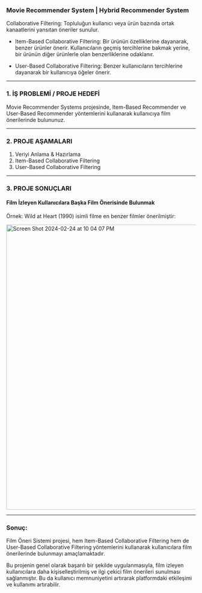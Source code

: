###  Movie Recommender System | Hybrid Recommender System

Collaborative Filtering: Topluluğun kullanıcı veya ürün bazında ortak kanaatlerini yansıtan öneriler sunulur.

- Item-Based Collaborative Filtering: Bir ürünün özelliklerine dayanarak, benzer ürünler önerir.  Kullanıcıların geçmiş tercihlerine bakmak yerine, bir ürünün diğer ürünlerle olan benzerliklerine odaklanır.

- User-Based Collaborative Filtering: Benzer kullanıcıların tercihlerine dayanarak bir kullanıcıya öğeler önerir.


______________________________


### 1. İŞ PROBLEMİ / PROJE HEDEFİ

Movie Recommender Systems projesinde, Item-Based Recommender ve User-Based Recommender yöntemlerini kullanarak kullanıcıya film önerilerinde bulununuz.

______________________________

### 2. PROJE AŞAMALARI

1. Veriyi Anlama & Hazırlama
2. Item-Based Collaborative Filtering
3. User-Based Collaborative Filtering


______________________________

### 3. PROJE SONUÇLARI

#### Film İzleyen Kullanıcılara Başka Film Önerisinde Bulunmak

Örnek: Wild at Heart (1990) isimli filme en benzer filmler önerilmiştir:

<img width="755" alt="Screen Shot 2024-02-24 at 10 04 07 PM" src="https://github.com/gozdemadendere/My_Portfolio_Projects_/assets/90986708/7922ab57-0804-4543-a21b-e79aeeb93fdf">


__________________________________
### Sonuç:

Film Öneri Sistemi projesi, hem Item-Based Collaborative Filtering hem de User-Based Collaborative Filtering yöntemlerini kullanarak kullanıcılara film önerilerinde bulunmayı amaçlamaktadır.

Bu projenin genel olarak başarılı bir şekilde uygulanmasıyla, film izleyen kullanıcılara daha kişiselleştirilmiş ve ilgi çekici film önerileri sunulması sağlanmıştır. Bu da kullanıcı memnuniyetini artırarak platformdaki etkileşimi ve kullanımı artırabilir.
